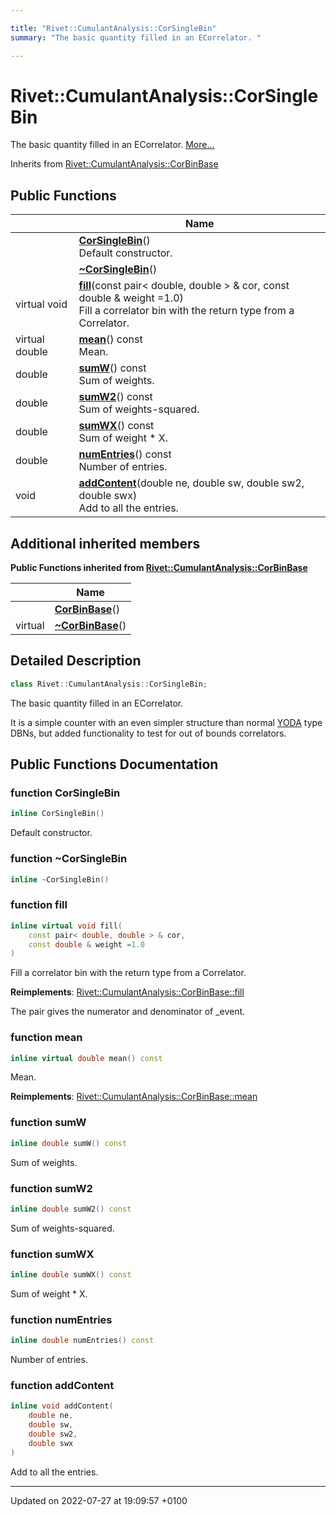 ```yaml
---

title: "Rivet::CumulantAnalysis::CorSingleBin"
summary: "The basic quantity filled in an ECorrelator. "

---
```


# Rivet::CumulantAnalysis::CorSingleBin



The basic quantity filled in an ECorrelator.  [More...](#detailed-description)

Inherits from [Rivet::CumulantAnalysis::CorBinBase](http://example.org/classes/classrivet_1_1cumulantanalysis_1_1corbinbase/)

## Public Functions

|                | Name           |
| -------------- | -------------- |
| | **[CorSingleBin](http://example.org/classes/classrivet_1_1cumulantanalysis_1_1corsinglebin/#function-corsinglebin)**()<br>Default constructor.  |
| | **[~CorSingleBin](http://example.org/classes/classrivet_1_1cumulantanalysis_1_1corsinglebin/#function-~corsinglebin)**() |
| virtual void | **[fill](http://example.org/classes/classrivet_1_1cumulantanalysis_1_1corsinglebin/#function-fill)**(const pair< double, double > & cor, const double & weight =1.0)<br>Fill a correlator bin with the return type from a Correlator.  |
| virtual double | **[mean](http://example.org/classes/classrivet_1_1cumulantanalysis_1_1corsinglebin/#function-mean)**() const<br>Mean.  |
| double | **[sumW](http://example.org/classes/classrivet_1_1cumulantanalysis_1_1corsinglebin/#function-sumw)**() const<br>Sum of weights.  |
| double | **[sumW2](http://example.org/classes/classrivet_1_1cumulantanalysis_1_1corsinglebin/#function-sumw2)**() const<br>Sum of weights-squared.  |
| double | **[sumWX](http://example.org/classes/classrivet_1_1cumulantanalysis_1_1corsinglebin/#function-sumwx)**() const<br>Sum of weight * X.  |
| double | **[numEntries](http://example.org/classes/classrivet_1_1cumulantanalysis_1_1corsinglebin/#function-numentries)**() const<br>Number of entries.  |
| void | **[addContent](http://example.org/classes/classrivet_1_1cumulantanalysis_1_1corsinglebin/#function-addcontent)**(double ne, double sw, double sw2, double swx)<br>Add to all the entries.  |

## Additional inherited members

**Public Functions inherited from [Rivet::CumulantAnalysis::CorBinBase](http://example.org/classes/classrivet_1_1cumulantanalysis_1_1corbinbase/)**

|                | Name           |
| -------------- | -------------- |
| | **[CorBinBase](http://example.org/classes/classrivet_1_1cumulantanalysis_1_1corbinbase/#function-corbinbase)**() |
| virtual | **[~CorBinBase](http://example.org/classes/classrivet_1_1cumulantanalysis_1_1corbinbase/#function-~corbinbase)**() |


## Detailed Description

```cpp
class Rivet::CumulantAnalysis::CorSingleBin;
```

The basic quantity filled in an ECorrelator. 

It is a simple counter with an even simpler structure than normal <a href="http://example.org/namespaces/namespaceyoda/">YODA</a> type DBNs, but added functionality to test for out of bounds correlators. 

## Public Functions Documentation

### function CorSingleBin

```cpp
inline CorSingleBin()
```

Default constructor. 

### function ~CorSingleBin

```cpp
inline ~CorSingleBin()
```


### function fill

```cpp
inline virtual void fill(
    const pair< double, double > & cor,
    const double & weight =1.0
)
```

Fill a correlator bin with the return type from a Correlator. 

**Reimplements**: [Rivet::CumulantAnalysis::CorBinBase::fill](http://example.org/classes/classrivet_1_1cumulantanalysis_1_1corbinbase/#function-fill)


The pair gives the numerator and denominator of <M>_event. 


### function mean

```cpp
inline virtual double mean() const
```

Mean. 

**Reimplements**: [Rivet::CumulantAnalysis::CorBinBase::mean](http://example.org/classes/classrivet_1_1cumulantanalysis_1_1corbinbase/#function-mean)


### function sumW

```cpp
inline double sumW() const
```

Sum of weights. 

### function sumW2

```cpp
inline double sumW2() const
```

Sum of weights-squared. 

### function sumWX

```cpp
inline double sumWX() const
```

Sum of weight * X. 

### function numEntries

```cpp
inline double numEntries() const
```

Number of entries. 

### function addContent

```cpp
inline void addContent(
    double ne,
    double sw,
    double sw2,
    double swx
)
```

Add to all the entries. 

-------------------------------

Updated on 2022-07-27 at 19:09:57 +0100